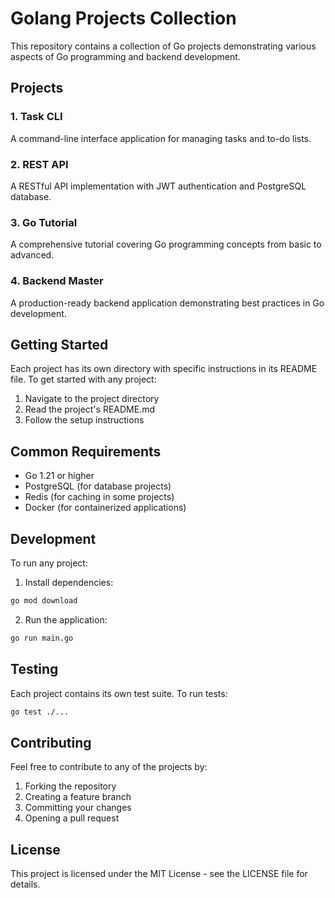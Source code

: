 # Golang Projects Collection

This repository contains a collection of Go projects demonstrating various aspects of Go programming and backend development.

## Projects

### 1. Task CLI
A command-line interface application for managing tasks and to-do lists.

### 2. REST API
A RESTful API implementation with JWT authentication and PostgreSQL database.

### 3. Go Tutorial
A comprehensive tutorial covering Go programming concepts from basic to advanced.

### 4. Backend Master
A production-ready backend application demonstrating best practices in Go development.

## Getting Started

Each project has its own directory with specific instructions in its README file. To get started with any project:

1. Navigate to the project directory
2. Read the project's README.md
3. Follow the setup instructions

## Common Requirements

- Go 1.21 or higher
- PostgreSQL (for database projects)
- Redis (for caching in some projects)
- Docker (for containerized applications)

## Development

To run any project:

1. Install dependencies:
```bash
go mod download
```

2. Run the application:
```bash
go run main.go
```

## Testing

Each project contains its own test suite. To run tests:

```bash
go test ./...
```

## Contributing

Feel free to contribute to any of the projects by:

1. Forking the repository
2. Creating a feature branch
3. Committing your changes
4. Opening a pull request

## License

This project is licensed under the MIT License - see the LICENSE file for details.
